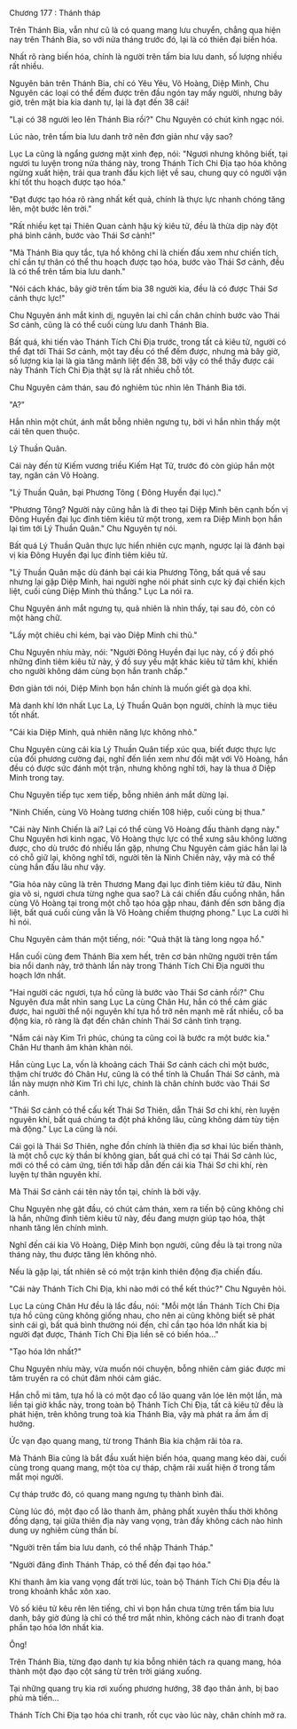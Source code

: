




Chương 177 : Thánh tháp


Trên Thánh Bia, vẫn như cũ là có quang mang lưu chuyển, chẳng qua hiện nay trên Thánh Bia, so với nửa tháng trước đó, lại là có thiên đại biến hóa.

Nhất rõ ràng biến hóa, chính là người trên tấm bia lưu danh, số lượng nhiều rất nhiều.

Nguyên bản trên Thánh Bia, chỉ có Yêu Yêu, Võ Hoàng, Diệp Minh, Chu Nguyên các loại có thể đếm được trên đầu ngón tay mấy người, nhưng bây giờ, trên mặt bia kia danh tự, lại là đạt đến 38 cái!

"Lại có 38 người leo lên Thánh Bia rồi?" Chu Nguyên có chút kinh ngạc nói.

Lúc nào, trên tấm bia lưu danh trở nên đơn giản như vậy sao?

Lục La cũng là ngẩng gương mặt xinh đẹp, nói: "Ngươi nhưng không biết, tại ngươi tu luyện trong nửa tháng này, trong Thánh Tích Chi Địa tạo hóa không ngừng xuất hiện, trải qua tranh đấu kịch liệt về sau, chung quy có người vận khí tốt thu hoạch được tạo hóa."

"Đạt được tạo hóa rõ ràng nhất kết quả, chính là thực lực nhanh chóng tăng lên, một bước lên trời."

"Rất nhiều kẹt tại Thiên Quan cảnh hậu kỳ kiêu tử, đều là thừa dịp này đột phá bình cảnh, bước vào Thái Sơ cảnh!"

"Mà Thánh Bia quy tắc, tựa hồ không chỉ là chiến đấu xem như chiến tích, chỉ cần tự thân có thể thu hoạch được tạo hóa, bước vào Thái Sơ cảnh, đều là có thể trên tấm bia lưu danh."

"Nói cách khác, bây giờ trên tấm bia 38 người kia, đều là có được Thái Sơ cảnh thực lực!"

Chu Nguyên ánh mắt kinh dị, nguyên lai chỉ cần chân chính bước vào Thái Sơ cảnh, cũng là có thể cuối cùng lưu danh Thánh Bia.

Bất quá, khi tiến vào Thánh Tích Chi Địa trước, trong tất cả kiêu tử, người có thể đạt tới Thái Sơ cảnh, một tay đều có thể đếm được, nhưng mà bây giờ, số lượng kia lại là gia tăng mãnh liệt đến 38, bởi vậy có thể thấy được cái này Thánh Tích Chi Địa thật sự là rất nhiều chỗ tốt.

Chu Nguyên cảm thán, sau đó nghiêm túc nhìn lên Thánh Bia tới.

"A?"

Hắn nhìn một chút, ánh mắt bỗng nhiên ngưng tụ, bởi vì hắn nhìn thấy một cái tên quen thuộc.

Lý Thuần Quân.

Cái này đến từ Kiếm vương triều Kiếm Hạt Tử, trước đó còn giúp hắn một tay, ngăn cản Võ Hoàng.

"Lý Thuần Quân, bại Phương Tông ( Đông Huyền đại lục)."

"Phương Tông? Người này cũng hẳn là đi theo tại Diệp Minh bên cạnh bốn vị Đông Huyền đại lục đỉnh tiêm kiêu tử một trong, xem ra Diệp Minh bọn hắn lại tìm tới Lý Thuần Quân." Chu Nguyên tự nói.

Bất quá Lý Thuần Quân thực lực hiển nhiên cực mạnh, ngược lại là đánh bại vị kia Đông Huyền đại lục đỉnh tiêm kiêu tử.

"Lý Thuần Quân mặc dù đánh bại cái kia Phương Tông, bất quá về sau nhưng lại gặp Diệp Minh, hai người nghe nói phát sinh cực kỳ đại chiến kịch liệt, cuối cùng Diệp Minh thủ thắng." Lục La nói ra.

Chu Nguyên ánh mắt ngưng tụ, quả nhiên là nhìn thấy, tại sau đó, còn có một hàng chữ.

"Lấy một chiêu chi kém, bại vào Diệp Minh chi thủ."

Chu Nguyên nhíu mày, nói: "Người Đông Huyền đại lục này, cố ý đối phó những đỉnh tiêm kiêu tử này, ý đồ suy yếu mặt khác kiêu tử tâm khí, khiến cho người không dám cùng bọn hắn tranh chấp."

Đơn giản tới nói, Diệp Minh bọn hắn chính là muốn giết gà dọa khỉ.

Mà danh khí lớn nhất Lục La, Lý Thuần Quân bọn người, chính là mục tiêu tốt nhất.

"Cái kia Diệp Minh, quả nhiên năng lực không nhỏ."

Chu Nguyên cùng cái kia Lý Thuần Quân tiếp xúc qua, biết được thực lực của đối phương cường đại, nghĩ đến liền xem như đối mặt với Võ Hoàng, hắn đều có được sức đánh một trận, nhưng không nghĩ tới, hay là thua ở Diệp Minh trong tay.

Chu Nguyên tiếp tục xem tiếp, bỗng nhiên ánh mắt dừng lại.

"Ninh Chiến, cùng Võ Hoàng tương chiến 108 hiệp, cuối cùng bị thua."

"Cái này Ninh Chiến là ai? Lại có thể cùng Võ Hoàng đấu thành dạng này." Chu Nguyên hơi kinh ngạc, Võ Hoàng thực lực có thể xưng sâu không lường được, cho dù trước đó nhiều lần gặp, nhưng Chu Nguyên cảm giác hắn lại là có chỗ giữ lại, không nghĩ tới, người tên là Ninh Chiến này, vậy mà có thể cùng hắn đấu lâu như vậy.

"Gia hỏa này cũng là trên Thương Mang đại lục đỉnh tiêm kiêu tử đâu, Ninh gia võ si, ngươi chưa từng nghe qua sao? Là cái chiến đấu cuồng nhân, hắn cùng Võ Hoàng tại trong một chỗ tạo hóa gặp nhau, đánh đến sơn băng địa liệt, bất quá cuối cùng vẫn là Võ Hoàng chiếm thượng phong." Lục La cười hì hì nói.

Chu Nguyên cảm thán một tiếng, nói: "Quả thật là tàng long ngọa hổ."

Hắn cuối cùng đem Thánh Bia xem hết, trên cơ bản những người trên tấm bia nổi danh này, trở thành lần này trong Thánh Tích Chi Địa người thu hoạch lớn nhất.

"Hai người các ngươi, tựa hồ cũng là bước vào Thái Sơ cảnh rồi?" Chu Nguyên đưa mắt nhìn sang Lục La cùng Chân Hư, hắn có thể cảm giác được, hai người thể nội nguyên khí tựa hồ trở nên mạnh mẽ rất nhiều, cỗ ba động kia, rõ ràng là đạt đến chân chính Thái Sơ cảnh tình trạng.

"Nắm cái này Kim Trì phúc, chúng ta cũng coi là bước ra một bước kia." Chân Hư thanh âm khàn khàn nói.

Hắn cùng Lục La, vốn là khoảng cách Thái Sơ cảnh cách chỉ một bước, thậm chí trước đó Chân Hư, cũng là có thể tính là Chuẩn Thái Sơ cảnh, mà lần này mượn nhờ Kim Trì chi lực, chính là chân chính bước vào Thái Sơ cảnh.

"Thái Sơ cảnh có thể cấu kết Thái Sơ Thiên, dẫn Thái Sơ chi khí, rèn luyện nguyên khí, bất quá chúng ta đột phá không lâu, cũng không dám tùy tiện mà động." Lục La cũng là nói.

Cái gọi là Thái Sơ Thiên, nghe đồn chính là thiên địa sơ khai lúc biến thành, là một chỗ cực kỳ thần bí không gian, bất quá chỉ có tại Thái Sơ cảnh lúc, mới có thể có cảm ứng, tiến tới hấp dẫn đến cái kia Thái Sơ chi khí, rèn luyện tự thân nguyên khí.

Mà Thái Sơ cảnh cái tên này tồn tại, chính là bởi vậy.

Chu Nguyên nhẹ gật đầu, có chút cảm thán, xem ra tiến bộ cũng không chỉ là hắn, những đỉnh tiêm kiêu tử này, đều đang mượn giúp tạo hóa, thật nhanh tăng lên chính mình.

Nghĩ đến cái kia Võ Hoàng, Diệp Minh bọn người, cũng đều là tại trong nửa tháng này, thu được tăng lên không nhỏ.

Nếu là gặp lại, tất nhiên sẽ có một trận kinh thiên động địa chiến đấu.

"Cái này Thánh Tích Chi Địa, khi nào mới có thể kết thúc?" Chu Nguyên hỏi.

Lục La cùng Chân Hư đều là lắc đầu, nói: "Mỗi một lần Thánh Tích Chi Địa tựa hồ cũng cũng không giống nhau, cho nên ai cũng không biết sẽ phát sinh cái gì, bất quá bình thường nói đến, chỉ cần tạo hóa lớn nhất kia bị người đạt được, Thánh Tích Chi Địa liền sẽ có biến hóa..."

"Tạo hóa lớn nhất?"

Chu Nguyên nhíu mày, vừa muốn nói chuyện, bỗng nhiên cảm giác được mi tâm truyền ra có chút đâm nhói cảm giác.

Hắn chỗ mi tâm, tựa hồ là có một đạo cổ lão quang văn lóe lên một lần, mà liền tại giờ khắc này, trong toàn bộ Thánh Tích Chi Địa, tất cả kiêu tử đều là phát hiện, trên không trung toà kia Thánh Bia, vậy mà phát ra ầm ầm dị hưởng.

Ức vạn đạo quang mang, từ trong Thánh Bia kia chậm rãi tỏa ra.

Mà Thánh Bia cũng là bắt đầu xuất hiện biến hóa, quang mang kéo dài, cuối cùng trong quang mang, một tòa cự tháp, chậm rãi xuất hiện ở trong tầm mắt mọi người.

Cự tháp trước đó, có quang mang ngưng tụ thành bình đài.

Cùng lúc đó, một đạo cổ lão thanh âm, phảng phất xuyên thấu thời không đồng dạng, tại giữa thiên địa này vang vọng, tràn đầy không cách nào hình dung uy nghiêm cùng thần bí.

"Người trên tấm bia lưu danh, có thể nhập Thánh Tháp."

"Người đăng đỉnh Thánh Tháp, có thể đến đại tạo hóa."

Khi thanh âm kia vang vọng đất trời lúc, toàn bộ Thánh Tích Chi Địa đều là trong khoảnh khắc xôn xao.

Vô số kiêu tử kêu rên lên tiếng, chỉ vì bọn hắn chưa từng trên tấm bia lưu danh, bây giờ đúng là chỉ có thể trơ mắt nhìn, không cách nào đi tranh đoạt phần tạo hóa lớn nhất kia.

Ông!

Trên Thánh Bia, từng đạo danh tự kia bỗng nhiên tách ra quang mang, hóa thành một đạo đạo cột sáng từ trên trời giáng xuống.

Tại những quang trụ kia rơi xuống phương hướng, 38 đạo thân ảnh, bị bao phủ mà tiến...

Thánh Tích Chi Địa tạo hóa chi tranh, rốt cục vào lúc này, chân chính mở ra.




